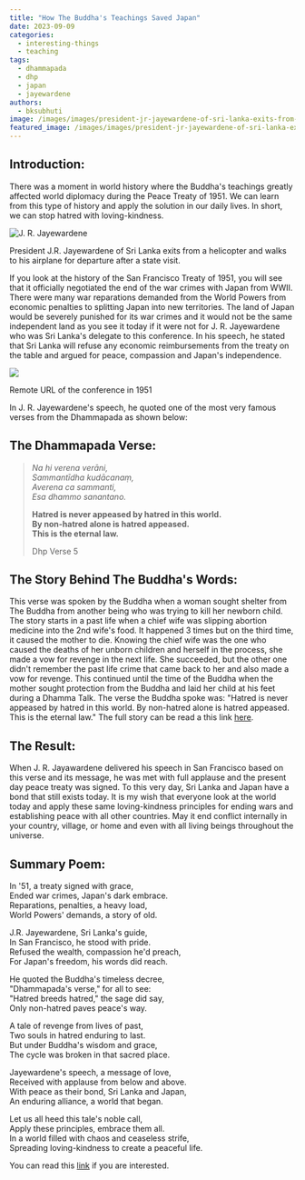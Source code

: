 ```yaml
---
title: "How The Buddha's Teachings Saved Japan"
date: 2023-09-09
categories: 
  - interesting-things
  - teaching
tags: 
  - dhammapada
  - dhp
  - japan
  - jayewardene
authors: 
  - bksubhuti
image: /images/images/president-jr-jayewardene-of-sri-lanka-exits-from-a-helicopter-and-walks-to-3aeec4.jpg
featured_image: /images/images/president-jr-jayewardene-of-sri-lanka-exits-from-a-helicopter-and-walks-to-3aeec4.jpg
---
```


## Introduction:

There was a moment in world history where the Buddha's teachings greatly affected world diplomacy during the Peace Treaty of 1951. We can learn from this type of history and apply the solution in our daily lives. In short, we can stop hatred with loving-kindness.

![J. R. Jayewardene](/images/president-jr-jayewardene-of-sri-lanka-exits-from-a-helicopter-and-walks-to-3aeec4.jpg)

President J.R. Jayewardene of Sri Lanka exits from a helicopter and walks to his airplane for departure after a state visit.

If you look at the history of the San Francisco Treaty of 1951, you will see that it officially negotiated the end of the war crimes with Japan from WWII. There were many war reparations demanded from the World Powers from economic penalties to splitting Japan into new territories. The land of Japan would be severely punished for its war crimes and it would not be the same independent land as you see it today if it were not for J. R. Jayewardene who was Sri Lanka's delegate to this conference. In his speech, he stated that Sri Lanka will refuse any economic reimbursements from the treaty on the table and argued for peace, compassion and Japan's independence.

![](/images/JR.jpg)

Remote URL of the conference in 1951

In J. R. Jayewardene's speech, he quoted one of the most very famous verses from the Dhammapada as shown below:

## The Dhammapada Verse:

> _Na hi verena verāni,  
> Sammantīdha kudācanaṃ,  
> Averena ca sammanti,  
> Esa dhammo sanantano._  
>   
> **Hatred is never appeased by hatred in this world.  
> By non-hatred alone is hatred appeased.  
> This is the eternal law.**
> 
> Dhp Verse 5

## The Story Behind The Buddha's Words:

This verse was spoken by the Buddha when a woman sought shelter from The Buddha from another being who was trying to kill her newborn child. The story starts in a past life when a chief wife was slipping abortion medicine into the 2nd wife's food. It happened 3 times but on the third time, it caused the mother to die. Knowing the chief wife was the one who caused the deaths of her unborn children and herself in the process, she made a vow for revenge in the next life. She succeeded, but the other one didn't remember the past life crime that came back to her and also made a vow for revenge. This continued until the time of the Buddha when the mother sought protection from the Buddha and laid her child at his feet during a Dhamma Talk. The verse the Buddha spoke was: "Hatred is never appeased by hatred in this world. By non-hatred alone is hatred appeased. This is the eternal law." The full story can be read a this link [here](https://www.ancient-buddhist-texts.net/English-Texts/Buddhist-Legends/01-04.htm).

## The Result:

When J. R. Jayawardene delivered his speech in San Francisco based on this verse and its message, he was met with full applause and the present day peace treaty was signed. To this very day, Sri Lanka and Japan have a bond that still exists today. It is my wish that everyone look at the world today and apply these same loving-kindness principles for ending wars and establishing peace with all other countries. May it end conflict internally in your country, village, or home and even with all living beings throughout the universe.

## Summary Poem:

In '51, a treaty signed with grace,  
Ended war crimes, Japan's dark embrace.  
Reparations, penalties, a heavy load,  
World Powers' demands, a story of old.

J.R. Jayewardene, Sri Lanka's guide,  
In San Francisco, he stood with pride.  
Refused the wealth, compassion he'd preach,  
For Japan's freedom, his words did reach.

He quoted the Buddha's timeless decree,  
"Dhammapada's verse," for all to see:  
"Hatred breeds hatred," the sage did say,  
Only non-hatred paves peace's way.

A tale of revenge from lives of past,  
Two souls in hatred enduring to last.  
But under Buddha's wisdom and grace,  
The cycle was broken in that sacred place.

Jayewardene's speech, a message of love,  
Received with applause from below and above.  
With peace as their bond, Sri Lanka and Japan,  
An enduring alliance, a world that began.

Let us all heed this tale's noble call,  
Apply these principles, embrace them all.  
In a world filled with chaos and ceaseless strife,  
Spreading loving-kindness to create a peaceful life.

You can read this [link](https://www.sundaytimes.lk/210919/sunday-times-2/remembering-the-age-long-bonds-between-japan-and-sri-lanka-455690.html) if you are interested.